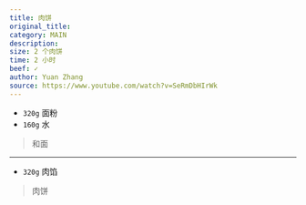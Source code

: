 ```yaml
---
title: 肉饼
original_title: 
category: MAIN
description: 
size: 2 个肉饼
time: 2 小时 
beef: ✓
author: Yuan Zhang
source: https://www.youtube.com/watch?v=SeRmDbHIrWk
---
```


* `320g` 面粉
* `160g` 水

> 和面

---

* `320g` 肉馅

> 肉饼

